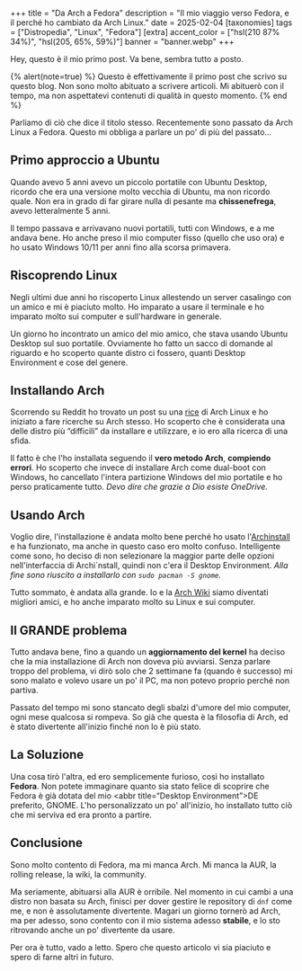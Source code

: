 +++
title = "Da Arch a Fedora"
description = "Il mio viaggio verso Fedora, e il perché ho cambiato da Arch Linux."
date = 2025-02-04
[taxonomies]
tags = ["Distropedia", "Linux", "Fedora"]
[extra]
accent_color = ["hsl(210 87% 34%)", "hsl(205, 65%, 59%)"]
banner = "banner.webp"
+++

Hey, questo è il mio primo post. Va bene, sembra tutto a posto.

{% alert(note=true) %}
Questo è effettivamente il primo post che scrivo su questo blog.
Non sono molto abituato a scrivere articoli.
Mi abituerò con il tempo, ma non aspettatevi contenuti di qualità in questo momento.
{% end %}

Parliamo di ciò che dice il titolo stesso. Recentemente sono passato da Arch Linux a Fedora.
Questo mi obbliga a parlare un po' di più del passato...

## Primo approccio a Ubuntu

Quando avevo 5 anni avevo un piccolo portatile con Ubuntu Desktop, ricordo che era una versione molto vecchia di Ubuntu, ma non ricordo quale.
Non era in grado di far girare nulla di pesante ma **chissenefrega**, avevo letteralmente 5 anni.

Il tempo passava e arrivavano nuovi portatili, tutti con Windows, e a me andava bene. Ho anche preso il mio computer fisso (quello che uso ora) e ho usato Windows 10/11 per anni fino alla scorsa primavera.

## Riscoprendo Linux

Negli ultimi due anni ho riscoperto Linux allestendo un server casalingo con un amico e mi è piaciuto molto.
Ho imparato a usare il terminale e ho imparato molto sui computer e sull'hardware in generale.

Un giorno ho incontrato un amico del mio amico, che stava usando Ubuntu Desktop sul suo portatile.
Ovviamente ho fatto un sacco di domande al riguardo e ho scoperto quante distro ci fossero, quanti Desktop Environment e cose del genere.

## Installando Arch

Scorrendo su Reddit ho trovato un post su una [rice](https://excaliburzero.gitbooks.io/an-introduction-to-linux-ricing/content/ricing.html/) di Arch Linux e ho iniziato a fare ricerche su Arch stesso.
Ho scoperto che è considerata una delle distro più “difficili” da installare e utilizzare, e io ero alla ricerca di una sfida.

Il fatto è che l'ho installata seguendo il **vero metodo Arch**, **compiendo errori**.
Ho scoperto che invece di installare Arch come dual-boot con Windows, ho cancellato l'intera partizione Windows del mio portatile e ho perso praticamente tutto.
*Devo dire che grazie a Dio esiste OneDrive.*

## Usando Arch

Voglio dire, l'installazione è andata molto bene perché ho usato l'[Archinstall](https://wiki.archlinux.org/title/Archinstall/) e ha funzionato, ma anche in questo caso ero molto confuso.
Intelligente come sono, ho deciso di non selezionare la maggior parte delle opzioni nell'interfaccia di Archi´nstall, quindi non c'era il Desktop Environment.
*Alla fine sono riuscito a installarlo con `sudo pacman -S gnome`.*

Tutto sommato, è andata alla grande.
Io e la [Arch Wiki](https://wiki.archlinux.org/) siamo diventati migliori amici, e ho anche imparato molto su Linux e sui computer.

## Il GRANDE problema

Tutto andava bene, fino a quando un **aggiornamento del kernel** ha deciso che la mia installazione di Arch non doveva più avviarsi.
Senza parlare troppo del problema, vi dirò solo che 2 settimane fa (quando è successo) mi sono malato e volevo usare un po' il PC, ma non potevo proprio perché non partiva.

Passato del tempo mi sono stancato degli sbalzi d'umore del mio computer, ogni mese qualcosa si rompeva.
So già che questa è la filosofia di Arch, ed è stato divertente all'inizio finché non lo è più stato.

## La Soluzione

Una cosa tirò l'altra, ed ero semplicemente furioso, così ho installato **Fedora**.
Non potete immaginare quanto sia stato felice di scoprire che Fedora è già dotata del mio <abbr title=“Desktop Environment”>DE</abbr> preferito, GNOME.
L'ho personalizzato un po' all'inizio, ho installato tutto ciò che mi serviva ed era pronto a partire.

## Conclusione

Sono molto contento di Fedora, ma mi manca Arch.
Mi manca la AUR, la rolling release, la wiki, la community.

Ma seriamente, abituarsi alla AUR è orribile.
Nel momento in cui cambi a una distro non basata su Arch, finisci per dover gestire le repository di `dnf` come me, e non è assolutamente divertente.
Magari un giorno tornerò ad Arch, ma per adesso, sono contento con il mio sistema adesso **stabile**, e lo sto ritrovando anche un po' divertente da usare.

Per ora è tutto, vado a letto. Spero che questo articolo vi sia piaciuto e spero di farne altri in futuro.
